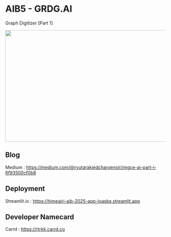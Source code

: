 # AIB5 - GRDG.AI 
Graph Digitizer [Part 1]

<img src="https://github.com/user-attachments/assets/1bd5dca5-c321-4a39-a562-02599a8c8c88" width="600" height="350" />

## Blog
Medium : https://medium.com/@ryutarakiedcharoensiri/mgce-ai-part-i-6f93500cf0b8

## Deployment
Streamlit.io : https://himeairi-aib-2025-app-joaskq.streamlit.app

## Developer Namecard
Carrd : https://rtrkk.carrd.co

